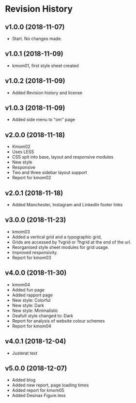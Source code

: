 Revision History
===========================================

v1.0.0 (2018-11-07)
-------------------
* Start.  No changes made.

v1.0.1 (2018-11-09)
-------------------
* kmom01, first style sheet created

v1.0.2 (2018-11-09)
-------------------
* Added Revision history and license

v1.0.3 (2018-11-09)
-------------------
* Added side menu to "om" page

v2.0.0 (2018-11-18)
-------------------
* Kmom02
* Uses LESS
* CSS spit into base, layout and responsive modules
* New style
* Responsive
* Two and three sidebar layout support
* Report for kmom02

v2.0.1 (2018-11-18)
-------------------
* Added Manchester, Instagram and LinkedIn footer links

v3.0.0 (2018-11-23)
-------------------
* kmom03
* Added a vertical grid and a typographic grid,
* Grids are accessed by ?vgrid or ?hgrid at the end of the url.
* Reorganised style sheet modules for grid usage.
* Improved responsivity.
* Report for kmom03

v4.0.0 (2018-11-30)
-------------------
* kmom04
* Added fun page
* Added rapport page
* New style: Colorful
* New style: Dark
* New style: Minimalistic
* Deafult style changed to: Dark
* Report for analysis of website colour schemes
* Report for kmom04

v4.0.1 (2018-12-04)
-------------------
* Justerat text

v5.0.0 (2018-12-07)
-------------------
* Added blog
* Added new report, page loading times
* Added report for kmom05
* Added Desinax Figure.less
